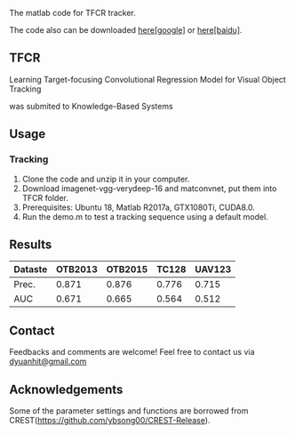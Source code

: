 The matlab code for TFCR tracker.

The code also can be downloaded [here[google]](https://drive.google.com/open?id=1DCou-KvSj9joI68KwynWGIzJ3XY-lr06) or [here[baidu]]().

## TFCR
Learning Target-focusing Convolutional Regression Model for Visual Object Tracking

was submited to Knowledge-Based Systems

## Usage
### Tracking
1. Clone the code and unzip it in your computer.
2. Download imagenet-vgg-verydeep-16 and matconvnet, put them into TFCR folder. 
3. Prerequisites: Ubuntu 18, Matlab R2017a, GTX1080Ti, CUDA8.0.
4. Run the demo.m to test a tracking sequence using a default model.

## Results
| Dataste | OTB2013 | OTB2015 | TC128 | UAV123 |
| --------| --------| ------- | ------ | ----- | 
| Prec.   | 0.871   | 0.876   | 0.776  | 0.715 |
| AUC     | 0.671   | 0.665   | 0.564  | 0.512 | 


## Contact
Feedbacks and comments are welcome! Feel free to contact us via dyuanhit@gmail.com


## Acknowledgements
Some of the parameter settings and functions are borrowed from CREST(https://github.com/ybsong00/CREST-Release). 
